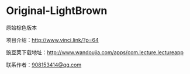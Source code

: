Original-LightBrown
===================

原始棕色版本



项目介绍：http://www.vinci.link/?p=64

豌豆荚下载地址：http://www.wandoujia.com/apps/com.lecture.lectureapp

联系作者：908153414@qq.com